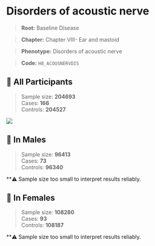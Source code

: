 # Disorders of acoustic nerve

> **Root:** Baseline Disease  

> **Chapter:** Chapter VIII- Ear and mastoid  

> **Phenotype:** Disorders of acoustic nerve  

> **Code:** `H8_ACOUSNERVDIS`

## 🧪 All Participants  
> Sample size: **204693**  
> Cases: **166**  
> Controls: **204527**
<img src="/Disease/Figures/ALL/Incidence/H8_ACOUSNERVDIS.png"/>
<CsvTable src="/Disease/Data/ALL/Incidence/COX_H8_ACOUSNERVDIS.csv" label="🔍 View full results" />

## 👨 In Males  
> Sample size: **96413**  
> Cases: **73**  
> Controls: **96340**

**⚠️ Sample size too small to interpret results reliably.


## 👩 In Females  
> Sample size: **108280**  
> Cases: **93**  
> Controls: **108187**

**⚠️ Sample size too small to interpret results reliably.

